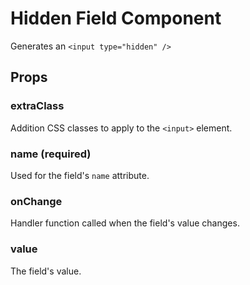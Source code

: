 # Hidden Field Component

Generates an `<input type="hidden" />`

## Props

### extraClass

Addition CSS classes to apply to the `<input>` element.

### name (required)

Used for the field's `name` attribute.

### onChange

Handler function called when the field's value changes.

### value

The field's value.
